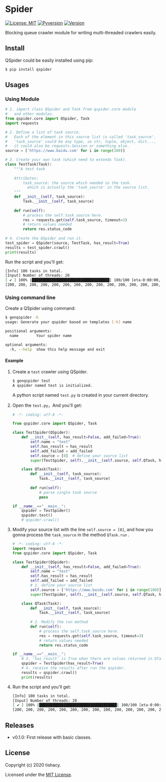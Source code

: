 # Spider

[![License: MIT](https://img.shields.io/badge/License-MIT-yellow)](https://opensource.org/licenses/MIT) [![Pyversion](https://img.shields.io/badge/python-3.x-green)](https://pypi.org/project/qspider/) [![Version](https://img.shields.io/badge/pypi-v0.1.0-red)](https://pypi.org/project/qspider)

Blocking queue crawler module for writing multi-threaded crawlers easily.

## Install

QSpider could be easily installed using pip:

```bash
$ pip install qspider
```

## Usages

### Using Module

```python
# 1. import class QSpider and Task from qspider.core module 
#   and other modules.
from qspider.core import QSpider, Task
import requests

# 2. Define a list of task source.
#   Each of the element in this source list is called 'task_source'.
#   'task_source' could be any type, ie str, tuple, object, dict...,
#   it could also be requests.Session or something else.
source = ['https://www.baidu.com' for i in range(100)]

# 3. Create your own task (which need to extends Task).
class TestTask(Task):
    """A test task
    
    Attributes:
        task_source: the source which needed in the task.
          which is actually the 'task_source' in the source list.
    """
    def __init__(self, task_source):
        Task.__init__(self, task_source)
    
    def run(self):
        # process the self.task_source here.
        res = requests.get(self.task_source, timeout=3)
        # return values needed
        return res.status_code
      
# 4. Create the QSpider and run it.
test_spider = QSpider(source, TestTask, has_result=True)
results = test_spider.crawl()
print(results)
```

Run the script and you'll get:

```bash
[Info] 100 tasks in total.
[Input] Number of threads: 20
[ ✔ ] 100% |███████████████████████████████████| 100/100 [eta-0:00:00, 2.5s, 40.8it/s]
[200, 200, 200, 200, 200, 200, 200, 200, 200, 200, 200, 200, 200, 200, 200, 200, ... , 200]
```

### Using command line

Create a QSpider using command:

```bash
$ genqspider -h
usage: Generate your qspider based on templates [-h] name

positional arguments:
  name        Your spider name

optional arguments:
  -h, --help  show this help message and exit
```

#### Example

1.  Create a `test` crawler using QSpider.

    ```bash
    $ genqspider test
    A qspider named test is initialized.
    ```

    A python script named `test.py` is created in your current directory.

2. Open the `test.py`，And you'll get:

    ```python
    # -*- coding: utf-8 -*-
    
    from qspider.core import QSpider, Task
    
    class TestSpider(QSpider):
        def __init__(self, has_result=False, add_failed=True):
            self.name = "test"
            self.has_result = has_result
            self.add_failed = add_failed
            self.source = [0]  # define your source list
            super(TestSpider, self).__init__(self.source, self.QTask, has_result=self.has_result, add_failed=self.add_failed)
    
        class QTask(Task):
            def __init__(self, task_source):
                Task.__init__(self, task_source)
                
            def run(self):
                # parse single task source
                pass
    
    if __name__=="__main__":
        qspider = TestSpider()
        qspider.test()
        # qspider.crawl()
    ```

3. Modify your source list with the line `self.source = [0]`, and how you gonna process the `task_source` in the method `QTask.run` .

    ```python
    # -*- coding: utf-8 -*-
    import requests
    from qspider.core import QSpider, Task
    
    class TestSpider(QSpider):
        def __init__(self, has_result=False, add_failed=True):
            self.name = "test"
            self.has_result = has_result
            self.add_failed = add_failed
            # 1. define your source list
            self.source = ['https://www.baidu.com' for i in range(100)]  
            super(TestSpider, self).__init__(self.source, self.QTask, has_result=self.has_result, add_failed=self.add_failed)
    
        class QTask(Task):
            def __init__(self, task_source):
                Task.__init__(self, task_source)
                
            # 2. Modify the run method
            def run(self):
                # process the self.task_source here.
                res = requests.get(self.task_source, timeout=3)
                # return values needed
                return res.status_code
    
    if __name__=="__main__":
      	# 3. 'has_result' is True when there are values returned in QTask.run method.
        qspider = TestSpider(has_result=True)
        # 4. receive the results after run the qspider.
        results = qspider.crawl()
        print(results)
    ```

4. Run the script and you'll get:

    ```bash
    [Info] 100 tasks in total.
    [Input] Number of threads: 20
    [ ✔ ] 100% |███████████████████████████████████| 100/100 [eta-0:00:00, 2.5s, 40.8it/s]
    [200, 200, 200, 200, 200, 200, 200, 200, 200, 200, 200, 200, 200, 200, 200, 200, ... , 200]
    ```

## Releases

-   v0.1.0: First release with basic classes.

## License

Copyright (c) 2020 tishacy.

Licensed under the [MIT License](https://github.com/Tishacy/QSpider/blob/master/LICENSE).